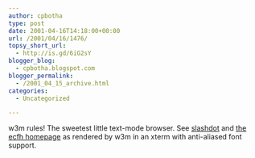 ```yaml
---
author: cpbotha
type: post
date: 2001-04-16T14:18:00+00:00
url: /2001/04/16/1476/
topsy_short_url:
  - http://is.gd/6iG2sY
blogger_blog:
  - cpbotha.blogspot.com
blogger_permalink:
  - /2001_04_15_archive.html
categories:
  - Uncategorized

---
```

w3m rules! The sweetest little text-mode browser. See <a href="http://cpbotha.net/screenshots/w3m-ss-slashdot.jpg" data-rel="lightbox-image-0" data-rl_title="" data-rl_caption="" title="">slashdot</a> and <a href="http://cpbotha.net/screenshots/w3m-ss-ecfh.jpg" data-rel="lightbox-image-1" data-rl_title="" data-rl_caption="" title="">the ecfh homepage</a> as rendered by w3m in an xterm with anti-aliased font support.
